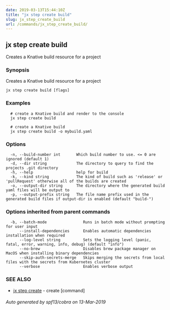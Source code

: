 ```yaml
---
date: 2019-03-13T15:44:10Z
title: "jx step create build"
slug: jx_step_create_build
url: /commands/jx_step_create_build/
---
```

## jx step create build

Creates a Knative build resource for a project

### Synopsis

Creates a Knative build resource for a project

```
jx step create build [flags]
```

### Examples

```
  # create a Knative build and render to the console
  jx step create build
  
  # create a Knative build
  jx step create build -o mybuild.yaml
```

### Options

```
  -n, --build-number int       Which build number to use. <= 0 are ignored (default 1)
  -d, --dir string             The directory to query to find the projects .git directory
  -h, --help                   help for build
  -k, --kind string            The kind of build such as 'release' or 'pullRequest' otherwise all of the builds are created
  -o, --output-dir string      The directory where the generated build yaml files will be output to
  -p, --output-prefix string   The file name prefix used in the generated build files if output-dir is enabled (default "build-")
```

### Options inherited from parent commands

```
  -b, --batch-mode                Runs in batch mode without prompting for user input
      --install-dependencies      Enables automatic dependencies installation when required
      --log-level string          Sets the logging level (panic, fatal, error, warning, info, debug) (default "info")
      --no-brew                   Disables brew package manager on MacOS when installing binary dependencies
      --skip-auth-secrets-merge   Skips merging the secrets from local files with the secrets from Kubernetes cluster
      --verbose                   Enables verbose output
```

### SEE ALSO

* [jx step create](/commands/jx_step_create/)	 - create [command]

###### Auto generated by spf13/cobra on 13-Mar-2019
